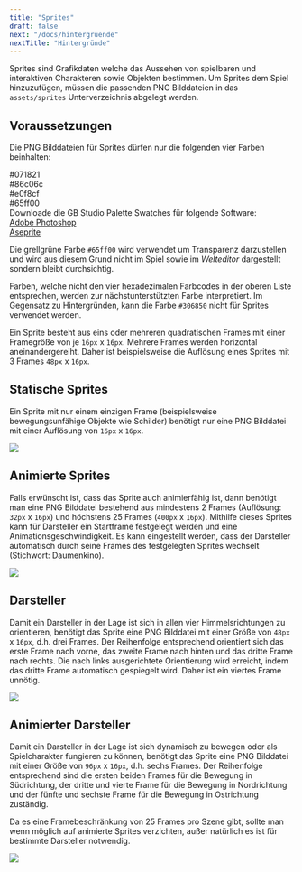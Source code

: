 ```yaml
---
title: "Sprites"
draft: false
next: "/docs/hintergruende"
nextTitle: "Hintergründe"
---
```


Sprites sind Grafikdaten welche das Aussehen von spielbaren und interaktiven Charakteren sowie Objekten bestimmen. Um Sprites dem Spiel hinzuzufügen, müssen die passenden PNG Bilddateien in das `assets/sprites` Unterverzeichnis abgelegt werden.

## Voraussetzungen

Die PNG Bilddateien für Sprites dürfen nur die folgenden vier Farben beinhalten:

<div><div class="Swatch" style="background:#071821;"></div><div class="SwatchLabel">#071821</div></div>
<div><div class="Swatch" style="background:#86c06c;"></div><div class="SwatchLabel">#86c06c</div></div>
<div><div class="Swatch" style="background:#e0f8cf;"></div><div class="SwatchLabel">#e0f8cf</div></div>
<div><div class="Swatch" style="background:#65ff00;"></div><div class="SwatchLabel">#65ff00</div></div>

<div class="InfoBox">
Downloade die GB Studio Palette Swatches für folgende Software:<br />
<a href="/assets/swatches/gb-studio-photoshop.aco">Adobe Photoshop</a><br />
<a href="/assets/swatches/gb-studio-aseprite.aseprite">Aseprite</a>
</div>

Die grellgrüne Farbe `#65ff00` wird verwendet um Transparenz darzustellen und wird aus diesem Grund nicht im Spiel sowie im _Welteditor_ dargestellt sondern bleibt durchsichtig.

Farben, welche nicht den vier hexadezimalen Farbcodes in der oberen Liste entsprechen, werden zur nächstunterstützten Farbe interpretiert. Im Gegensatz zu Hintergründen, kann die Farbe `#306850` nicht für Sprites verwendet werden.

Ein Sprite besteht aus eins oder mehreren quadratischen Frames mit einer Framegröße von je `16px` x `16px`. Mehrere Frames werden horizontal aneinandergereiht. Daher ist beispielsweise die Auflösung eines Sprites mit 3 Frames `48px` x `16px`.

## Statische Sprites

Ein Sprite mit nur einem einzigen Frame (beispielsweise bewegungsunfähige Objekte wie Schilder) benötigt nur eine PNG Bilddatei mit einer Auflösung von `16px` x `16px`.

<img src="/img/sprites/cat.png" class="HelpSprite" />

## Animierte Sprites

Falls erwünscht ist, dass das Sprite auch animierfähig ist, dann benötigt man eine PNG Bilddatei bestehend aus mindestens 2 Frames (Auflösung: `32px` x `16px`) und höchstens 25 Frames (`400px` x `16px`). Mithilfe dieses Sprites kann für Darsteller ein Startframe festgelegt werden und eine Animationsgeschwindigkeit. Es kann eingestellt werden, dass der Darsteller automatisch durch seine Frames des festgelegten Sprites wechselt (Stichwort: Daumenkino).

<img src="/img/sprites/fire.png" class="HelpSprite" />

## Darsteller

Damit ein Darsteller in der Lage ist sich in allen vier Himmelsrichtungen zu orientieren, benötigt das Sprite eine PNG Bilddatei mit einer Größe von `48px` x `16px`, d.h. drei Frames. Der Reihenfolge entsprechend orientiert sich das erste Frame nach vorne, das zweite Frame nach hinten und das dritte Frame nach rechts. Die nach links ausgerichtete Orientierung wird erreicht, indem das dritte Frame automatisch gespiegelt wird. Daher ist ein viertes Frame unnötig.

<img src="/img/sprites/npc001.png" class="HelpSprite" />

## Animierter Darsteller

Damit ein Darsteller in der Lage ist sich dynamisch zu bewegen oder als Spielcharakter fungieren zu können, benötigt das Sprite eine PNG Bilddatei mit einer Größe von `96px` x `16px`, d.h. sechs Frames. Der Reihenfolge entsprechend sind die ersten beiden Frames für die Bewegung in Südrichtung, der dritte und vierte Frame für die Bewegung in Nordrichtung und der fünfte und sechste Frame für die Bewegung in Ostrichtung zuständig.

Da es eine Framebeschränkung von 25 Frames pro Szene gibt, sollte man wenn möglich auf animierte Sprites verzichten, außer natürlich es ist für bestimmte Darsteller notwendig.

<img src="/img/sprites/player.png" class="HelpSprite" />
